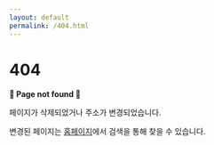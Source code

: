 ```yaml
---
layout: default
permalink: /404.html
---
```

<h1>404</h1>
<p><strong>👋 Page not found 👋</strong></p>
<p>페이지가 삭제되었거나 주소가 변경되었습니다.</p>
<p>변경된 페이지는 <a href="https://4off4.github.io">홈페이지</a>에서 검색을 통해 찾을 수 있습니다.</p>
